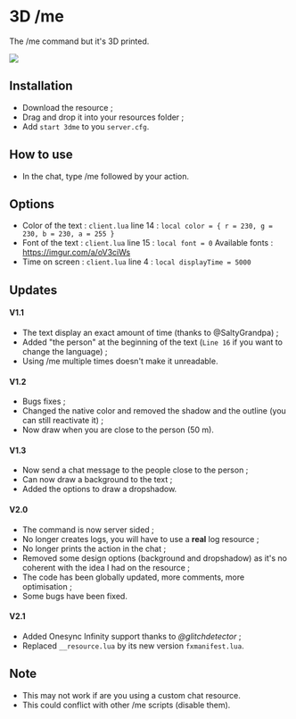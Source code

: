 # 3D /me
The /me command but it's 3D printed.

<img src=https://imgur.com/lJZbcGA.png>

## Installation
* Download the resource ;
* Drag and drop it into your resources folder ;
* Add ```start 3dme``` to you ```server.cfg```.

## How to use
* In the chat, type /me followed by your action.

## Options 
* Color of the text : ```client.lua``` line 14 : ```local color = { r = 230, g = 230, b = 230, a = 255 }```
* Font of the text : ```client.lua``` line 15 : ```local font = 0``` Available fonts : https://imgur.com/a/oV3ciWs
* Time on screen : ```client.lua``` line 4 : ```local displayTime = 5000```

## Updates
#### V1.1
* The text display an exact amount of time (thanks to @SaltyGrandpa) ;
* Added "the person" at the beginning of the text (```Line 16``` if you want to change the language) ;
* Using /me multiple times doesn't make it unreadable.
#### V1.2
* Bugs fixes ;
* Changed the native color and removed the shadow and the outline (you can still reactivate it) ;
* Now draw when you are close to the person (50 m).
#### V1.3
* Now send a chat message to the people close to the person ;
* Can now draw a background to the text ;
* Added the options to draw a dropshadow.
#### V2.0
* The command is now server sided ;
* No longer creates logs, you will have to use a **real** log resource ;
* No longer prints the action in the chat ;
* Removed some design options (background and dropshadow) as it's no coherent with the idea I had on the resource ;
* The code has been globally updated, more comments, more optimisation ;
* Some bugs have been fixed.
#### V2.1
* Added Onesync Infinity support thanks to *@glitchdetector* ;
* Replaced `__resource.lua` by its new version `fxmanifest.lua`.

## Note
* This may not work if are you using a custom chat resource.
* This could conflict with other /me scripts (disable them).
